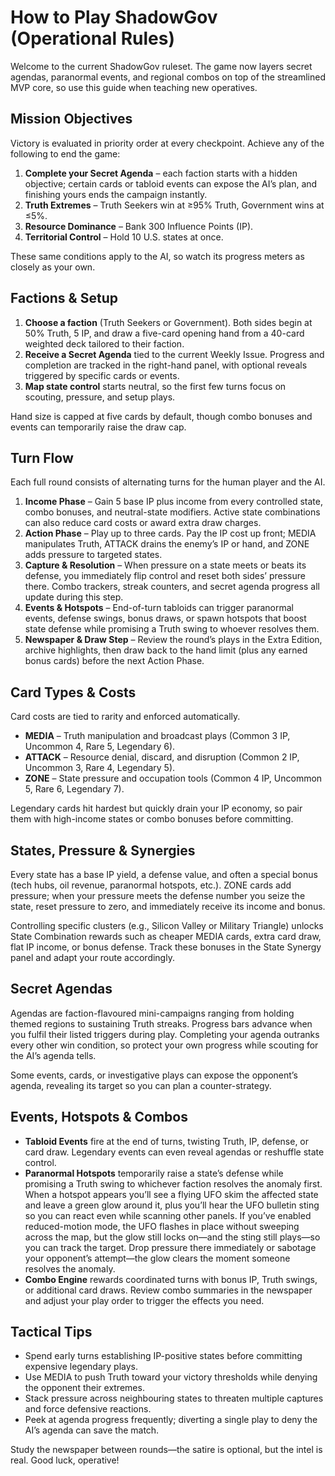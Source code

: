 # How to Play ShadowGov (Operational Rules)

Welcome to the current ShadowGov ruleset. The game now layers secret agendas, paranormal events, and regional combos on top of the streamlined MVP core, so use this guide when teaching new operatives.

## Mission Objectives
Victory is evaluated in priority order at every checkpoint. Achieve any of the following to end the game:

1. **Complete your Secret Agenda** – each faction starts with a hidden objective; certain cards or tabloid events can expose the AI’s plan, and finishing yours ends the campaign instantly.
2. **Truth Extremes** – Truth Seekers win at ≥95% Truth, Government wins at ≤5%.
3. **Resource Dominance** – Bank 300 Influence Points (IP).
4. **Territorial Control** – Hold 10 U.S. states at once.

These same conditions apply to the AI, so watch its progress meters as closely as your own.

## Factions & Setup
1. **Choose a faction** (Truth Seekers or Government). Both sides begin at 50% Truth, 5 IP, and draw a five-card opening hand from a 40-card weighted deck tailored to their faction.
2. **Receive a Secret Agenda** tied to the current Weekly Issue. Progress and completion are tracked in the right-hand panel, with optional reveals triggered by specific cards or events.
3. **Map state control** starts neutral, so the first few turns focus on scouting, pressure, and setup plays.

Hand size is capped at five cards by default, though combo bonuses and events can temporarily raise the draw cap.

## Turn Flow
Each full round consists of alternating turns for the human player and the AI.

1. **Income Phase** – Gain 5 base IP plus income from every controlled state, combo bonuses, and neutral-state modifiers. Active state combinations can also reduce card costs or award extra draw charges.
2. **Action Phase** – Play up to three cards. Pay the IP cost up front; MEDIA manipulates Truth, ATTACK drains the enemy’s IP or hand, and ZONE adds pressure to targeted states.
3. **Capture & Resolution** – When pressure on a state meets or beats its defense, you immediately flip control and reset both sides’ pressure there. Combo trackers, streak counters, and secret agenda progress all update during this step.
4. **Events & Hotspots** – End-of-turn tabloids can trigger paranormal events, defense swings, bonus draws, or spawn hotspots that boost state defense while promising a Truth swing to whoever resolves them.
5. **Newspaper & Draw Step** – Review the round’s plays in the Extra Edition, archive highlights, then draw back to the hand limit (plus any earned bonus cards) before the next Action Phase.

## Card Types & Costs
Card costs are tied to rarity and enforced automatically.

- **MEDIA** – Truth manipulation and broadcast plays (Common 3 IP, Uncommon 4, Rare 5, Legendary 6).
- **ATTACK** – Resource denial, discard, and disruption (Common 2 IP, Uncommon 3, Rare 4, Legendary 5).
- **ZONE** – State pressure and occupation tools (Common 4 IP, Uncommon 5, Rare 6, Legendary 7).

Legendary cards hit hardest but quickly drain your IP economy, so pair them with high-income states or combo bonuses before committing.

## States, Pressure & Synergies
Every state has a base IP yield, a defense value, and often a special bonus (tech hubs, oil revenue, paranormal hotspots, etc.). ZONE cards add pressure; when your pressure meets the defense number you seize the state, reset pressure to zero, and immediately receive its income and bonus.

Controlling specific clusters (e.g., Silicon Valley or Military Triangle) unlocks State Combination rewards such as cheaper MEDIA cards, extra card draw, flat IP income, or bonus defense. Track these bonuses in the State Synergy panel and adapt your route accordingly.

## Secret Agendas
Agendas are faction-flavoured mini-campaigns ranging from holding themed regions to sustaining Truth streaks. Progress bars advance when you fulfil their listed triggers during play. Completing your agenda outranks every other win condition, so protect your own progress while scouting for the AI’s agenda tells.

Some events, cards, or investigative plays can expose the opponent’s agenda, revealing its target so you can plan a counter-strategy.

## Events, Hotspots & Combos
- **Tabloid Events** fire at the end of turns, twisting Truth, IP, defense, or card draw. Legendary events can even reveal agendas or reshuffle state control.
- **Paranormal Hotspots** temporarily raise a state’s defense while promising a Truth swing to whichever faction resolves the anomaly first. When a hotspot appears you’ll see a flying UFO skim the affected state and leave a green glow around it, plus you’ll hear the UFO bulletin sting so you can react even while scanning other panels. If you’ve enabled reduced-motion mode, the UFO flashes in place without sweeping across the map, but the glow still locks on—and the sting still plays—so you can track the target. Drop pressure there immediately or sabotage your opponent’s attempt—the glow clears the moment someone resolves the anomaly.
- **Combo Engine** rewards coordinated turns with bonus IP, Truth swings, or additional card draws. Review combo summaries in the newspaper and adjust your play order to trigger the effects you need.

## Tactical Tips
- Spend early turns establishing IP-positive states before committing expensive legendary plays.
- Use MEDIA to push Truth toward your victory thresholds while denying the opponent their extremes.
- Stack pressure across neighbouring states to threaten multiple captures and force defensive reactions.
- Peek at agenda progress frequently; diverting a single play to deny the AI’s agenda can save the match.

Study the newspaper between rounds—the satire is optional, but the intel is real. Good luck, operative!
